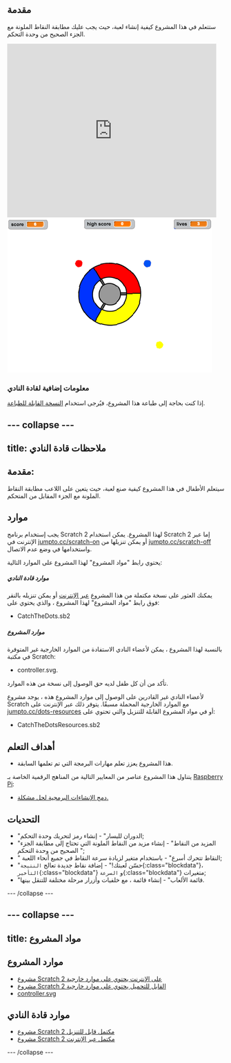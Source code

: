 ## مقدمة

ستتعلم في هذا المشروع كيفية إنشاء لعبة، حيث يجب عليك مطابقة النقاط الملونة مع الجزء الصحيح من وحدة التحكم.

<div class="scratch-preview">
  <iframe allowtransparency="true" width="485" height="402" src="https://scratch.mit.edu/projects/embed/44942820/?autostart=false" frameborder="0"></iframe>
  <img src="images/dots-final.png">
</div>

### معلومات إضافية لقادة النادي

إذا كنت بحاجة إلى طباعة هذا المشروع، فيُرجى استخدام [النسخة القابلة للطباعة](https://projects.raspberrypi.org/en/projects/catch-the-dots/print).

## \--- collapse \---

## title: ملاحظات قادة النادي

## مقدمة:

سيتعلم الأطفال في هذا المشروع كيفية صنع لعبة، حيث يتعين على اللاعب مطابقة النقاط الملونة مع الجزء المقابل من المتحكم.

## موارد

يجب إستخدام برنامج Scratch 2 لهذا المشروع. يمكن استخدام Scratch 2 إما عبر الإنترنت في [jumpto.cc/scratch-on](http://jumpto.cc/scratch-on) أو يمكن تنزيلها من [jumpto.cc/scratch-off](http://jumpto.cc/scratch-off) واستخدامها في وضع عدم الاتصال.

يحتوي رابط "مواد المشروع" لهذا المشروع على الموارد التالية:

##### موارد قادة النادي

يمكنك العثور على نسخة مكتملة من هذا المشروع [عبر الإنترنت](http://scratch.mit.edu/projects/44942820/#editor) أو يمكن تنزيله بالنقر فوق رابط "مواد المشروع" لهذا المشروع ، والذي يحتوي على:

* CatchTheDots.sb2

##### موارد المشروع

بالنسبة لهذا المشروع ، يمكن لأعضاء النادي الاستفادة من الموارد الخارجية غير المتوفرة في مكتبة Scratch:

* controller.svg.

تأكد من أن كل طفل لديه حق الوصول إلى نسخة من هذه الموارد.

لأعضاء النادي غير القادرين على الوصول إلى موارد المشروع هذه ، يوجد مشروع Scratch مع الموارد الخارجية المحملة مسبقًا. يتوفر ذلك عبر الإنترنت على [jumpto.cc/dots-resources](http://jumpto.cc/dots-resources) أو في مواد المشروع القابلة للتنزيل والتي تحتوي على:

* CatchTheDotsResources.sb2 

## أهداف التعلم

* هذا المشروع يعزز تعلم مهارات البرمجة التي تم تعلمها السابقة.

يتناول هذا المشروع عناصر من المعايير التالية من المناهج الرقمية الخاصة بـ [Raspberry Pi](http://rpf.io/curriculum):

* [دمج الإنشاءات البرمجية لحل مشكلة.](https://www.raspberrypi.org/curriculum/programming/builder)

## التحديات

* "الدوران لليسار" - إنشاء رمز لتحريك وحدة التحكم;
* "المزيد من النقاط" - إنشاء مزيد من النقاط الملونة التي تحتاج إلى مطابقة الجزء الصحيح من وحدة التحكم ";
* " النقاط تتحرك أسرع" - باستخدام متغير لزيادة سرعة النقاط في جميع أنحاء اللعبة;
* "حسّن لعبتك!" - إضافة نقاط جديدة تعالج `النتيجة`{:class="blockdata"}، `التأخير`{:class="blockdata"} و `السرعة`{:class="blockdata"} متغيرات;
* "قائمة الألعاب" - إنشاء قائمة ، مع خلفيات وأزرار مرحلة مختلفة للتنقل بينها.

\--- /collapse \---

## \--- collapse \---

## title: مواد المشروع

## موارد المشروع

* [مشروع Scratch 2 على الإنترنت يحتوي على موارد خارجية](http://jumpto.cc/dots-resources)
* [مشروع Scratch 2 القابل للتحميل يحتوي على موارد خارجية](resources/CatchTheDotsResources.sb2)
* [controller.svg](resources/controller.svg)

## موارد قادة النادي

* [مشروع Scratch 2 مكتمل قابل للتنزيل](resources/CatchTheDots.sb2)
* [مشروع Scratch 2 مكتمل عبر الإنترنت](http://scratch.mit.edu/projects/44942820/#editor)

\--- /collapse \---